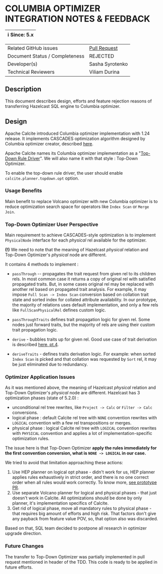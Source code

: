 # COLUMBIA OPTIMIZER INTEGRATION NOTES & FEEDBACK

| ℹ️ Since: 5.x |
|---------------|

|||
|---|---|
|Related GitHub issues|[Pull Request](https://github.com/hazelcast/hazelcast/pull/22480)|
|Document Status / Completeness|REJECTED|
|Developer(s)|Sasha Syrotenko|
|Technical Reviewers|Viliam Durina|

## Description

This document describes design, efforts and feature rejection reasons 
of transferring Hazelcast SQL engine to Columbia optimizer.

## Design

Apache Calcite introduced Columbia optimizer implementation with 1.24 release. 
It implements CASCADES optimization algorithm designed by Columbia optimizer creator,
described [here](https://15721.courses.cs.cmu.edu/spring2019/papers/22-optimizer1/xu-columbia-thesis1998.pdf).

Apache Calcite names its Columbia optimizer implementation as 
a "[Top-Down Rule Driver](https://issues.apache.org/jira/browse/CALCITE-3916)". We will also name it with that style : Top-Down Optimizer.

To enable the top-down rule driver, the user should enable `calcite.planner.topdown.opt` option.

### Usage Benefits

Main benefit to replace Volcano optimizer with new Columbia optimizer is to reduce optimization search space for operators 
like `Index Scan` or `Merge Join`.

### Top-Down Optimizer User Perspective

Main requirement to achieve CASCADES-style optimization is to implement `PhysicalNode` interface for each _physical_ rel available for the optimizer. 

**(!)** We need to note that the meaning of Hazelcast _physical_ relation and Top-Down Optimizer's _physical_ node are different.

It contains 4 methods to implement : 
- `passThrough` -- propagates the trait request from given rel to its children rels. In most common case it returns a copy of original rel with satisfied propagated traits. 
But, in some cases original rel may be replaced with another rel based on propagated trait analysis.
For example, it may impose `Full Scan -> Index Scan` conversion based on collation trait state and sorted index for collated attribute availability. 
In our prototype, the majority of relations uses default implementation, and only a few rels like `FullScanPhysicalRel` defines custom logic.

- `passThroughTraits` defines trait propagation logic for given rel. 
Some nodes just forward traits, but the majority of rels are using their custom trait propagation logic.

- `derive` - bubbles traits up for given rel. Good use case of trait derivation is described [here, pt.4](https://lists.apache.org/thread/fn1wwkb62byk2vlpqqsgmsllj6xjgprq).

- `deriveTraits` - defines traits derivation logic. For example:  when sorted `Index Scan` is picked and 
that collation was requested by `Sort` rel, it may be just eliminated due to redundancy.

### Optimizer Application Issues

As it was mentioned above, the meaning of Hazelcast _physical_ relation and Top-Down Optimizer's _physical_ node are different.
Hazelcast has 3 optimization phases (state of 5.2.0) : 
- unconditional rel tree rewrites, like `Project -> Calc` or `Filter -> Calc` conversions.
- logical phase : default Calcite rel tree with `NONE` convention rewrites with `LOGICAL` convention 
with a few rel transpositions or merges.  
- physical phase : logical Calcite rel tree with `LOGICAL` convention rewrites with `PHYSICAL` convention and applies
a lot of implementation-specific optimization rules.

The issue here is that Top-Down Optimizer **apply the rules immediately for the first convention conversion, 
what is `NONE -> LOGICAL` in our case.**

We tried to avoid that limitation approaching these actions:
1. Use HEP planner on logical opt phase - didn't work for us, HEP planner applies rules exhaustively in strict order, 
and there is no one correct order when all rules would work correctly.
To know more, [see prototype PR](https://github.com/hazelcast/hazelcast/pull/22559). 
2. Use separate Volcano planner for logical and physical phases - that just doesn't work in Calcite. 
All optimizations should be done by only planner, it's implementation specifics of Calcite.
3. Get rid of logical phase, move all mandatory rules to physical phase - that requires big amount of efforts and high risk. 
That factors don't give any payback from feature value POV, so, that option also was discarded.

Based on that, SQL team decided to postpone all research in optimizer upgrade direction.

### Future Changes

The transfer to Top-Down Optimizer was partially implemented in pull request mentioned in header of the TDD. 
This code is ready to be applied in future efforts.